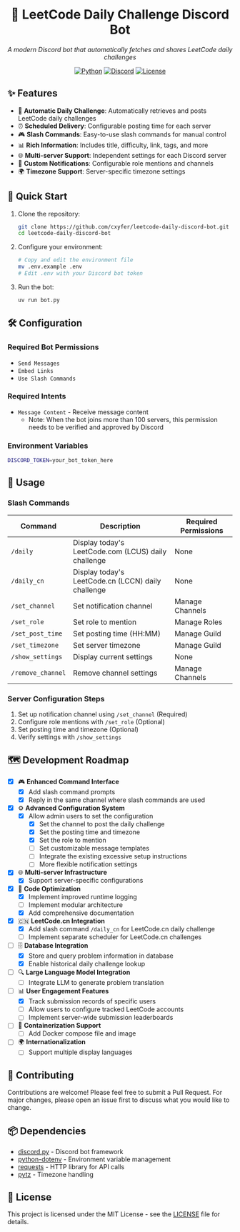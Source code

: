 <div align="center">

# 🎯 LeetCode Daily Challenge Discord Bot

*A modern Discord bot that automatically fetches and shares LeetCode daily challenges*

[![Python](https://img.shields.io/badge/python-3.10+-blue.svg?style=flat-square&logo=python)](https://www.python.org)
[![Discord](https://img.shields.io/badge/Discord-bot-5865F2.svg?style=flat-square&logo=discord)](https://discord.com/developers/docs/intro)
[![License](https://img.shields.io/badge/license-MIT-blue.svg?style=flat-square)](LICENSE)

</div>

## ✨ Features

- 🔄 **Automatic Daily Challenge**: Automatically retrieves and posts LeetCode daily challenges
- ⏰ **Scheduled Delivery**: Configurable posting time for each server
- 🎮 **Slash Commands**: Easy-to-use slash commands for manual control
- 📊 **Rich Information**: Includes title, difficulty, link, tags, and more
- 🌐 **Multi-server Support**: Independent settings for each Discord server
- 🔔 **Custom Notifications**: Configurable role mentions and channels
- 🌍 **Timezone Support**: Server-specific timezone settings

## 🚀 Quick Start

1. Clone the repository:
   ```bash
   git clone https://github.com/cxyfer/leetcode-daily-discord-bot.git
   cd leetcode-daily-discord-bot
   ```

2. Configure your environment:
   ```bash
   # Copy and edit the environment file
   mv .env.example .env
   # Edit .env with your Discord bot token
   ```

3. Run the bot:
   ```bash
   uv run bot.py
   ```

## 🛠️ Configuration

### Required Bot Permissions
- `Send Messages`
- `Embed Links`
- `Use Slash Commands`

### Required Intents
- `Message Content` - Receive message content
  - Note: When the bot joins more than 100 servers, this permission needs to be verified and approved by Discord

### Environment Variables
```bash
DISCORD_TOKEN=your_bot_token_here
```

## 📝 Usage

### Slash Commands

| Command | Description | Required Permissions |
|---------|-------------|---------------------|
| `/daily` | Display today's LeetCode.com (LCUS) daily challenge | None |
| `/daily_cn` | Display today's LeetCode.cn (LCCN) daily challenge | None |
| `/set_channel` | Set notification channel | Manage Channels |
| `/set_role` | Set role to mention | Manage Roles |
| `/set_post_time` | Set posting time (HH:MM) | Manage Guild |
| `/set_timezone` | Set server timezone | Manage Guild |
| `/show_settings` | Display current settings | None |
| `/remove_channel` | Remove channel settings | Manage Channels |

### Server Configuration Steps

1. Set up notification channel using `/set_channel` (Required)
2. Configure role mentions with `/set_role` (Optional)
3. Set posting time and timezone (Optional)
4. Verify settings with `/show_settings`

## 🗺️ Development Roadmap

- [x] 🎮 **Enhanced Command Interface**
  - [x] Add slash command prompts
  - [x] Reply in the same channel where slash commands are used
- [x] ⚙️ **Advanced Configuration System**
  - [x] Allow admin users to set the configuration
    - [x] Set the channel to post the daily challenge
    - [x] Set the posting time and timezone
    - [x] Set the role to mention
    - [ ] Set customizable message templates
    - [ ] Integrate the existing excessive setup instructions
    - [ ] More flexible notification settings
- [x] 🌐 **Multi-server Infrastructure**
  - [x] Support server-specific configurations
- [x] 📝 **Code Optimization**
  - [x] Implement improved runtime logging
  - [ ] Implement modular architecture
  - [x] Add comprehensive documentation
- [x] 🇨🇳 **LeetCode.cn Integration**
  - [x] Add slash command `/daily_cn` for LeetCode.cn daily challenge
  - [ ] Implement separate scheduler for LeetCode.cn challenges
- [ ] 🗄️ **Database Integration**
  - [x] Store and query problem information in database
  - [x] Enable historical daily challenge lookup
- [ ] 🔍 **Large Language Model Integration**
  - [ ] Integrate LLM to generate problem translation
- [ ] 📊 **User Engagement Features**
  - [x] Track submission records of specific users
  - [ ] Allow users to configure tracked LeetCode accounts
  - [ ] Implement server-wide submission leaderboards
- [ ] 🐳 **Containerization Support**
  - [ ] Add Docker compose file and image
- [ ] 🌍 **Internationalization**
  - [ ] Support multiple display languages

## 🤝 Contributing

Contributions are welcome! Please feel free to submit a Pull Request. For major changes, please open an issue first to discuss what you would like to change.

## 📦 Dependencies

- [discord.py](https://github.com/Rapptz/discord.py) - Discord bot framework
- [python-dotenv](https://github.com/theskumar/python-dotenv) - Environment variable management
- [requests](https://github.com/psf/requests) - HTTP library for API calls
- [pytz](https://github.com/stub42/pytz) - Timezone handling

## 📄 License

This project is licensed under the MIT License - see the [LICENSE](LICENSE) file for details.